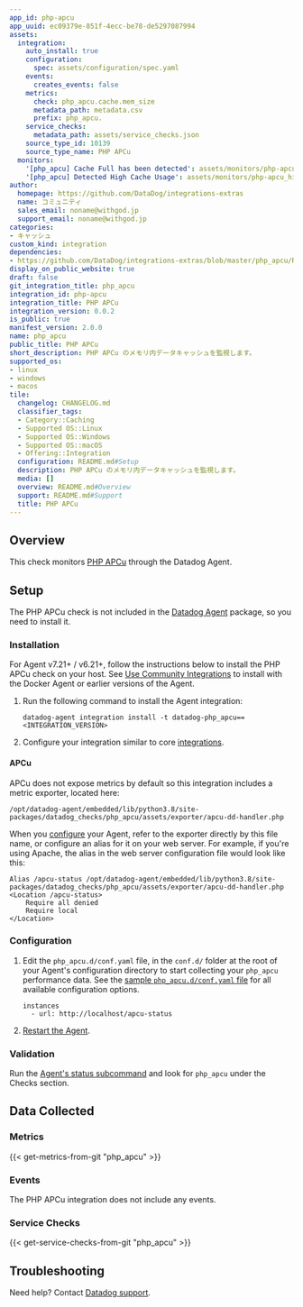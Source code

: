 ```yaml
---
app_id: php-apcu
app_uuid: ec09379e-851f-4ecc-be78-de5297087994
assets:
  integration:
    auto_install: true
    configuration:
      spec: assets/configuration/spec.yaml
    events:
      creates_events: false
    metrics:
      check: php_apcu.cache.mem_size
      metadata_path: metadata.csv
      prefix: php_apcu.
    service_checks:
      metadata_path: assets/service_checks.json
    source_type_id: 10139
    source_type_name: PHP APCu
  monitors:
    '[php_apcu] Cache Full has been detected': assets/monitors/php-apcu_expunges.json
    '[php_apcu] Detected High Cache Usage': assets/monitors/php-apcu_high_usage.json
author:
  homepage: https://github.com/DataDog/integrations-extras
  name: コミュニティ
  sales_email: noname@withgod.jp
  support_email: noname@withgod.jp
categories:
- キャッシュ
custom_kind: integration
dependencies:
- https://github.com/DataDog/integrations-extras/blob/master/php_apcu/README.md
display_on_public_website: true
draft: false
git_integration_title: php_apcu
integration_id: php-apcu
integration_title: PHP APCu
integration_version: 0.0.2
is_public: true
manifest_version: 2.0.0
name: php_apcu
public_title: PHP APCu
short_description: PHP APCu のメモリ内データキャッシュを監視します。
supported_os:
- linux
- windows
- macos
tile:
  changelog: CHANGELOG.md
  classifier_tags:
  - Category::Caching
  - Supported OS::Linux
  - Supported OS::Windows
  - Supported OS::macOS
  - Offering::Integration
  configuration: README.md#Setup
  description: PHP APCu のメモリ内データキャッシュを監視します。
  media: []
  overview: README.md#Overview
  support: README.md#Support
  title: PHP APCu
---
```


<!--  SOURCED FROM https://github.com/DataDog/integrations-extras -->


## Overview

This check monitors [PHP APCu][1] through the Datadog Agent.

## Setup

The PHP APCu check is not included in the [Datadog Agent][2] package, so you need to install it.

### Installation

For Agent v7.21+ / v6.21+, follow the instructions below to install the PHP APCu check on your host. See [Use Community Integrations][3] to install with the Docker Agent or earlier versions of the Agent.

1. Run the following command to install the Agent integration:

   ```shell
   datadog-agent integration install -t datadog-php_apcu==<INTEGRATION_VERSION>
   ```

2. Configure your integration similar to core [integrations][4].

#### APCu

APCu does not expose metrics by default so this integration includes a metric exporter, located here:

```
/opt/datadog-agent/embedded/lib/python3.8/site-packages/datadog_checks/php_apcu/assets/exporter/apcu-dd-handler.php
```

When you [configure](#configuration) your Agent, refer to the exporter directly by this file name, or configure an alias for it on your web server. For example, if you're using Apache, the alias in the web server configuration file would look like this:

```
Alias /apcu-status /opt/datadog-agent/embedded/lib/python3.8/site-packages/datadog_checks/php_apcu/assets/exporter/apcu-dd-handler.php
<Location /apcu-status>
    Require all denied
    Require local
</Location>
```

### Configuration

1. Edit the `php_apcu.d/conf.yaml` file, in the `conf.d/` folder at the root of your Agent's configuration directory to start collecting your `php_apcu` performance data. See the [sample `php_apcu.d/conf.yaml` file][5] for all available configuration options.
    ```
    instances
      - url: http://localhost/apcu-status
    ```

2. [Restart the Agent][6].

### Validation

Run the [Agent's status subcommand][7] and look for `php_apcu` under the Checks section.

## Data Collected

### Metrics
{{< get-metrics-from-git "php_apcu" >}}


### Events

The PHP APCu integration does not include any events.

### Service Checks
{{< get-service-checks-from-git "php_apcu" >}}


## Troubleshooting

Need help? Contact [Datadog support][10].


[1]: https://www.php.net/manual/en/book.apcu.php
[2]: https://app.datadoghq.com/account/settings/agent/latest
[3]: https://docs.datadoghq.com/ja/agent/guide/use-community-integrations/
[4]: https://docs.datadoghq.com/ja/getting_started/integrations/
[5]: https://github.com/DataDog/integrations-extras/blob/master/php_apcu/datadog_checks/php_apcu/data/conf.yaml.example
[6]: https://docs.datadoghq.com/ja/agent/guide/agent-commands/#start-stop-and-restart-the-agent
[7]: https://docs.datadoghq.com/ja/agent/guide/agent-commands/#agent-status-and-information
[8]: https://github.com/DataDog/integrations-extras/blob/master/php_apcu/metadata.csv
[9]: https://github.com/DataDog/integrations-extras/blob/master/php_apcu/assets/service_checks.json
[10]: https://docs.datadoghq.com/ja/help/